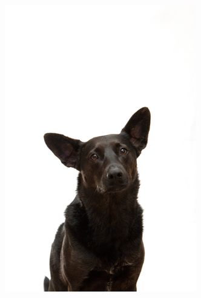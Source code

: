 <picture>
 <source media="(prefers-color-scheme: dark)" srcset="david-lezcano-m-Doa-GTrUw-unsplash.jpg">
 <source media="(prefers-color-scheme: light)" srcset="david-lezcano-m-Doa-GTrUw-unsplash.jpg">
 <img alt="Black Lab" src="david-lezcano-m-Doa-GTrUw-unsplash.jpg">
</picture>
